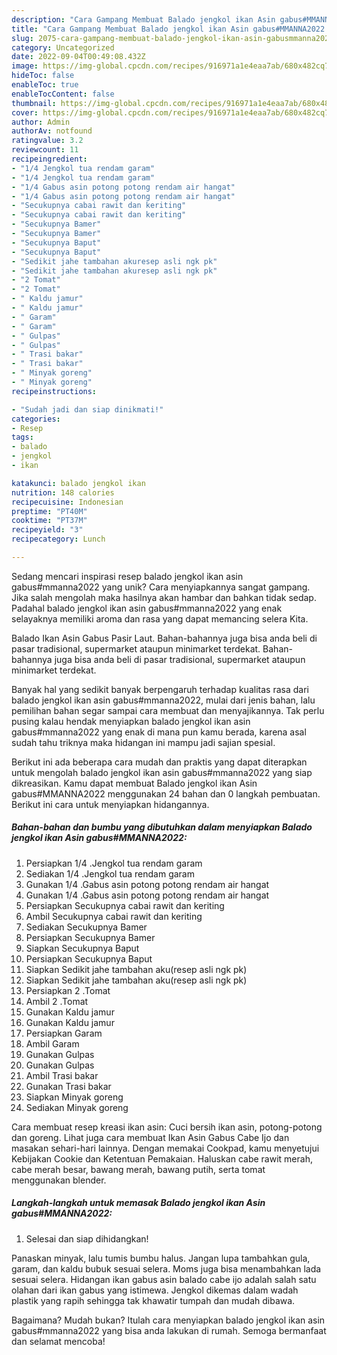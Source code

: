 ```yaml
---
description: "Cara Gampang Membuat Balado jengkol ikan Asin gabus#MMANNA2022 yang Mantap"
title: "Cara Gampang Membuat Balado jengkol ikan Asin gabus#MMANNA2022 yang Mantap"
slug: 2075-cara-gampang-membuat-balado-jengkol-ikan-asin-gabusmmanna2022-yang-mantap
category: Uncategorized
date: 2022-09-04T00:49:08.432Z
image: https://img-global.cpcdn.com/recipes/916971a1e4eaa7ab/680x482cq70/balado-jengkol-ikan-asin-gabusmmanna2022-foto-resep-utama.jpg
hideToc: false
enableToc: true
enableTocContent: false
thumbnail: https://img-global.cpcdn.com/recipes/916971a1e4eaa7ab/680x482cq70/balado-jengkol-ikan-asin-gabusmmanna2022-foto-resep-utama.jpg
cover: https://img-global.cpcdn.com/recipes/916971a1e4eaa7ab/680x482cq70/balado-jengkol-ikan-asin-gabusmmanna2022-foto-resep-utama.jpg
author: Admin
authorAv: notfound
ratingvalue: 3.2
reviewcount: 11
recipeingredient:
- "1/4 Jengkol tua rendam garam"
- "1/4 Jengkol tua rendam garam"
- "1/4 Gabus asin potong potong rendam air hangat"
- "1/4 Gabus asin potong potong rendam air hangat"
- "Secukupnya cabai rawit dan keriting"
- "Secukupnya cabai rawit dan keriting"
- "Secukupnya Bamer"
- "Secukupnya Bamer"
- "Secukupnya Baput"
- "Secukupnya Baput"
- "Sedikit jahe tambahan akuresep asli ngk pk"
- "Sedikit jahe tambahan akuresep asli ngk pk"
- "2 Tomat"
- "2 Tomat"
- " Kaldu jamur"
- " Kaldu jamur"
- " Garam"
- " Garam"
- " Gulpas"
- " Gulpas"
- " Trasi bakar"
- " Trasi bakar"
- " Minyak goreng"
- " Minyak goreng"
recipeinstructions:

- "Sudah jadi dan siap dinikmati!"
categories:
- Resep
tags:
- balado
- jengkol
- ikan

katakunci: balado jengkol ikan 
nutrition: 148 calories
recipecuisine: Indonesian
preptime: "PT40M"
cooktime: "PT37M"
recipeyield: "3"
recipecategory: Lunch

---
```





Sedang mencari inspirasi resep balado jengkol ikan asin gabus#mmanna2022 yang unik? Cara menyiapkannya sangat gampang. Jika salah mengolah maka hasilnya akan hambar dan bahkan tidak sedap. Padahal balado jengkol ikan asin gabus#mmanna2022 yang enak selayaknya memiliki aroma dan rasa yang dapat memancing selera Kita.





Balado Ikan Asin Gabus Pasir Laut. Bahan-bahannya juga bisa anda beli di pasar tradisional, supermarket ataupun minimarket terdekat. Bahan-bahannya juga bisa anda beli di pasar tradisional, supermarket ataupun minimarket terdekat.

Banyak hal yang sedikit banyak berpengaruh terhadap kualitas rasa dari balado jengkol ikan asin gabus#mmanna2022, mulai dari jenis bahan, lalu pemilihan bahan segar sampai cara membuat dan menyajikannya. Tak perlu pusing kalau hendak menyiapkan balado jengkol ikan asin gabus#mmanna2022 yang enak di mana pun kamu berada, karena asal sudah tahu triknya maka hidangan ini mampu jadi sajian spesial.






Berikut ini ada beberapa cara mudah dan praktis yang dapat diterapkan untuk mengolah balado jengkol ikan asin gabus#mmanna2022 yang siap dikreasikan. Kamu dapat membuat Balado jengkol ikan Asin gabus#MMANNA2022 menggunakan 24 bahan dan 0 langkah pembuatan. Berikut ini cara untuk menyiapkan hidangannya.

<!--inarticleads1-->

##### Bahan-bahan dan bumbu yang dibutuhkan dalam menyiapkan Balado jengkol ikan Asin gabus#MMANNA2022:

1. Persiapkan 1/4 .Jengkol tua rendam garam
1. Sediakan 1/4 .Jengkol tua rendam garam
1. Gunakan 1/4 .Gabus asin potong potong rendam air hangat
1. Gunakan 1/4 .Gabus asin potong potong rendam air hangat
1. Persiapkan Secukupnya cabai rawit dan keriting
1. Ambil Secukupnya cabai rawit dan keriting
1. Sediakan Secukupnya Bamer
1. Persiapkan Secukupnya Bamer
1. Siapkan Secukupnya Baput
1. Persiapkan Secukupnya Baput
1. Siapkan Sedikit jahe tambahan aku(resep asli ngk pk)
1. Siapkan Sedikit jahe tambahan aku(resep asli ngk pk)
1. Persiapkan 2 .Tomat
1. Ambil 2 .Tomat
1. Gunakan  Kaldu jamur
1. Gunakan  Kaldu jamur
1. Persiapkan  Garam
1. Ambil  Garam
1. Gunakan  Gulpas
1. Gunakan  Gulpas
1. Ambil  Trasi bakar
1. Gunakan  Trasi bakar
1. Siapkan  Minyak goreng
1. Sediakan  Minyak goreng


Cara membuat resep kreasi ikan asin: Cuci bersih ikan asin, potong-potong dan goreng. Lihat juga cara membuat Ikan Asin Gabus Cabe Ijo dan masakan sehari-hari lainnya. Dengan memakai Cookpad, kamu menyetujui Kebijakan Cookie dan Ketentuan Pemakaian. Haluskan cabe rawit merah, cabe merah besar, bawang merah, bawang putih, serta tomat menggunakan blender. 

<!--inarticleads2-->

##### Langkah-langkah untuk memasak Balado jengkol ikan Asin gabus#MMANNA2022:


1. Selesai dan siap dihidangkan!

Panaskan minyak, lalu tumis bumbu halus. Jangan lupa tambahkan gula, garam, dan kaldu bubuk sesuai selera. Moms juga bisa menambahkan lada sesuai selera. Hidangan ikan gabus asin balado cabe ijo adalah salah satu olahan dari ikan gabus yang istimewa. Jengkol dikemas dalam wadah plastik yang rapih sehingga tak khawatir tumpah dan mudah dibawa. 

Bagaimana? Mudah bukan? Itulah cara menyiapkan balado jengkol ikan asin gabus#mmanna2022 yang bisa anda lakukan di rumah. Semoga bermanfaat dan selamat mencoba!
